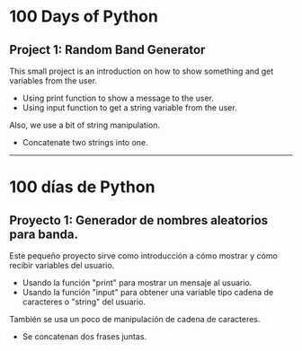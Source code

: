 # 100 Days of Python
## Project 1: Random Band Generator

This small project is an introduction on how to show something and get variables from the user.
* Using print function to show a message to the user.
* Using input function to get a string variable from the user.

Also, we use a bit of string manipulation.
* Concatenate two strings into one.

------------------------------------------------------------------------------------------------------------------------------------

# 100 días de Python
## Proyecto 1: Generador de nombres aleatorios para banda.
Este pequeño proyecto sirve como introducción a cómo mostrar y cómo recibir variables del usuario.
* Usando la función "print" para mostrar un mensaje al usuario.
* Usando la función "input" para obtener una variable tipo cadena de caracteres o "string" del usuario.

También se usa un poco de manipulación de cadena de caracteres.
* Se concatenan dos frases juntas.
